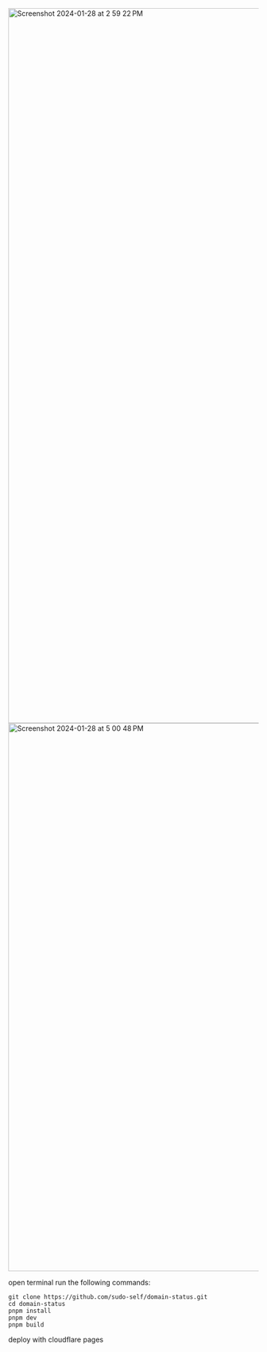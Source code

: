 <img width="1440" alt="Screenshot 2024-01-28 at 2 59 22 PM" src="https://github.com/sudo-self/domain-status/assets/119916323/8e2416c7-f396-4702-bd60-cdeb8b890f62">
<img width="1104" alt="Screenshot 2024-01-28 at 5 00 48 PM" src="https://github.com/sudo-self/domain-status/assets/119916323/c6b0d434-5267-44cd-af60-af6b0feca920">

open terminal run the following commands:

```
git clone https://github.com/sudo-self/domain-status.git
cd domain-status
pnpm install
pnpm dev
pnpm build
```
deploy with cloudflare pages

